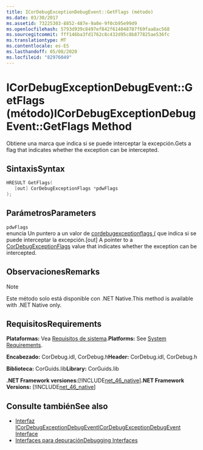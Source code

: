 ```yaml
---
title: ICorDebugExceptionDebugEvent::GetFlags (método)
ms.date: 03/30/2017
ms.assetid: 73225303-8852-487e-9a0e-9f0cb95e99d9
ms.openlocfilehash: 5793d939c8497ef842f614048707f69faa8ac568
ms.sourcegitcommit: fff146ba3fd1762c8c432d95c8b877825ae536fc
ms.translationtype: MT
ms.contentlocale: es-ES
ms.lasthandoff: 05/08/2020
ms.locfileid: "82976049"
---
```

# <a name="icordebugexceptiondebugeventgetflags-method"></a><span data-ttu-id="2c67d-102">ICorDebugExceptionDebugEvent::GetFlags (método)</span><span class="sxs-lookup"><span data-stu-id="2c67d-102">ICorDebugExceptionDebugEvent::GetFlags Method</span></span>
<span data-ttu-id="2c67d-103">Obtiene una marca que indica si se puede interceptar la excepción.</span><span class="sxs-lookup"><span data-stu-id="2c67d-103">Gets a flag that indicates whether the exception can be intercepted.</span></span>  
  
## <a name="syntax"></a><span data-ttu-id="2c67d-104">Sintaxis</span><span class="sxs-lookup"><span data-stu-id="2c67d-104">Syntax</span></span>  
  
```cpp  
HRESULT GetFlags(  
   [out] CorDebugExceptionFlags *pdwFlags  
);  
```  
  
## <a name="parameters"></a><span data-ttu-id="2c67d-105">Parámetros</span><span class="sxs-lookup"><span data-stu-id="2c67d-105">Parameters</span></span>  
 `pdwFlags`  
 <span data-ttu-id="2c67d-106">enuncia Un puntero a un valor de [cordebugexceptionflags (](cordebugexceptionflags-enumeration.md) que indica si se puede interceptar la excepción.</span><span class="sxs-lookup"><span data-stu-id="2c67d-106">[out] A pointer to a [CorDebugExceptionFlags](cordebugexceptionflags-enumeration.md) value that indicates whether the exception can be intercepted.</span></span>  
  
## <a name="remarks"></a><span data-ttu-id="2c67d-107">Observaciones</span><span class="sxs-lookup"><span data-stu-id="2c67d-107">Remarks</span></span>  
  
> [!NOTE]
> <span data-ttu-id="2c67d-108">Este método solo está disponible con .NET Native.</span><span class="sxs-lookup"><span data-stu-id="2c67d-108">This method is available with .NET Native only.</span></span>  
  
## <a name="requirements"></a><span data-ttu-id="2c67d-109">Requisitos</span><span class="sxs-lookup"><span data-stu-id="2c67d-109">Requirements</span></span>  
 <span data-ttu-id="2c67d-110">**Plataformas:** Vea [Requisitos de sistema](../../get-started/system-requirements.md).</span><span class="sxs-lookup"><span data-stu-id="2c67d-110">**Platforms:** See [System Requirements](../../get-started/system-requirements.md).</span></span>  
  
 <span data-ttu-id="2c67d-111">**Encabezado:** CorDebug.idl, CorDebug.h</span><span class="sxs-lookup"><span data-stu-id="2c67d-111">**Header:** CorDebug.idl, CorDebug.h</span></span>  
  
 <span data-ttu-id="2c67d-112">**Biblioteca:** CorGuids.lib</span><span class="sxs-lookup"><span data-stu-id="2c67d-112">**Library:** CorGuids.lib</span></span>  
  
 <span data-ttu-id="2c67d-113">**.NET Framework versiones:**[!INCLUDE[net_46_native](../../../../includes/net-46-native-md.md)]</span><span class="sxs-lookup"><span data-stu-id="2c67d-113">**.NET Framework Versions:** [!INCLUDE[net_46_native](../../../../includes/net-46-native-md.md)]</span></span>  
  
## <a name="see-also"></a><span data-ttu-id="2c67d-114">Consulte también</span><span class="sxs-lookup"><span data-stu-id="2c67d-114">See also</span></span>

- [<span data-ttu-id="2c67d-115">Interfaz ICorDebugExceptionDebugEvent</span><span class="sxs-lookup"><span data-stu-id="2c67d-115">ICorDebugExceptionDebugEvent Interface</span></span>](icordebugexceptiondebugevent-interface.md)
- [<span data-ttu-id="2c67d-116">Interfaces para depuración</span><span class="sxs-lookup"><span data-stu-id="2c67d-116">Debugging Interfaces</span></span>](debugging-interfaces.md)
